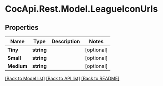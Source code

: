 # CocApi.Rest.Model.LeagueIconUrls

## Properties

Name | Type | Description | Notes
------------ | ------------- | ------------- | -------------
**Tiny** | **string** |  | [optional] 
**Small** | **string** |  | [optional] 
**Medium** | **string** |  | [optional] 

[[Back to Model list]](../../README.md#documentation-for-models) [[Back to API list]](../../README.md#documentation-for-api-endpoints) [[Back to README]](../../README.md)

